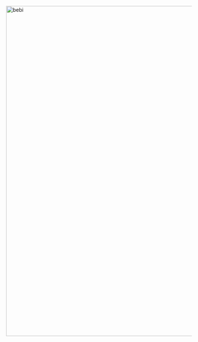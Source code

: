 <p><img src="https://www.brucknergym.at/fotos/lehrer/bebi.jpg" alt="bebi " width="595" height="896" /></p>

